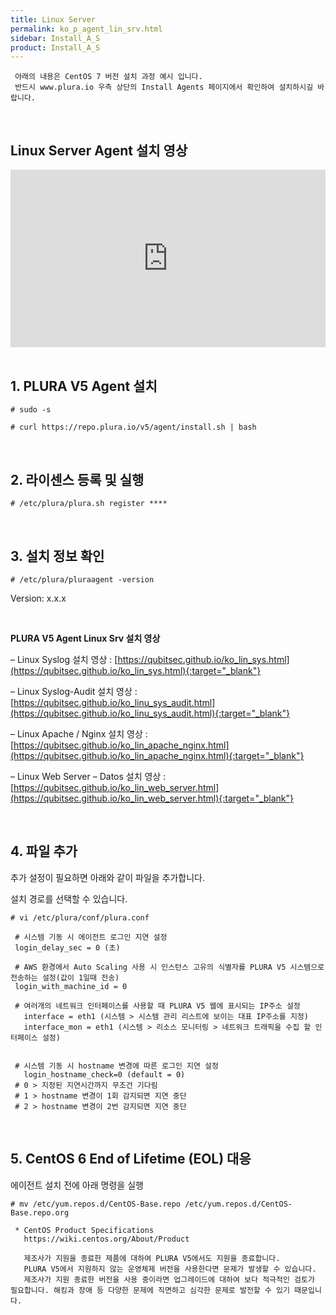 ```yaml
---
title: Linux Server
permalink: ko_p_agent_lin_srv.html
sidebar: Install_A_S
product: Install_A_S
---
```




     아래의 내용은 CentOS 7 버전 설치 과정 예시 입니다.
     반드시 www.plura.io 우측 상단의 Install Agents 페이지에서 확인하여 설치하시길 바랍니다.

<br />

## Linux Server Agent 설치 영상

<style>.embed-container { position: relative; padding-bottom: 56.25%; height: 0; overflow: hidden; max-width: 100%; } .embed-container iframe, .embed-container object, .embed-container embed { position: absolute; top: 0; left: 0; width: 100%; height: 100%; }</style><div class='embed-container'><iframe src='https://www.youtube.com/embed/TW7_NF1gF9g' frameborder='0' allowfullscreen></iframe></div>

<br />

## 1. PLURA V5 Agent 설치

`# sudo -s`

`# curl https://repo.plura.io/v5/agent/install.sh | bash`

<br />

## 2. 라이센스 등록 및 실행

`# /etc/plura/plura.sh register ****`

<br />

## 3. 설치 정보 확인

`# /etc/plura/pluraagent -version`

Version: x.x.x

<br />

__PLURA V5 Agent Linux Srv 설치 영상__

– Linux Syslog 설치 영상 : [https://qubitsec.github.io/ko_lin_sys.html](https://qubitsec.github.io/ko_lin_sys.html){:target="_blank"}

– Linux Syslog-Audit 설치 영상 : [https://qubitsec.github.io/ko_linu_sys_audit.html](https://qubitsec.github.io/ko_linu_sys_audit.html){:target="_blank"}

– Linux Apache / Nginx 설치 영상 : [https://qubitsec.github.io/ko_lin_apache_nginx.html](https://qubitsec.github.io/ko_lin_apache_nginx.html){:target="_blank"}

– Linux Web Server – Datos 설치 영상 : [https://qubitsec.github.io/ko_lin_web_server.html](https://qubitsec.github.io/ko_lin_web_server.html){:target="_blank"}

<br />

## 4. 파일 추가

추가 설정이 필요하면 아래와 같이 파일을 추가합니다.

설치 경로를 선택할 수 있습니다.

`# vi /etc/plura/conf/plura.conf`

     # 시스템 기동 시 에이전트 로그인 지연 설정
     login_delay_sec = 0 (초)

     # AWS 환경에서 Auto Scaling 사용 시 인스턴스 고유의 식별자를 PLURA V5 시스템으로 전송하는 설정(값이 1일때 전송)
     login_with_machine_id = 0

     # 여러개의 네트워크 인터페이스를 사용할 때 PLURA V5 웹에 표시되는 IP주소 설정
       interface = eth1 (시스템 > 시스템 관리 리스트에 보이는 대표 IP주소를 지정)
       interface_mon = eth1 (시스템 > 리소스 모니터링 > 네트워크 트래픽을 수집 할 인터페이스 설정)


     # 시스템 기동 시 hostname 변경에 따른 로그인 지연 설정
       login_hostname_check=0 (default = 0)
     # 0 > 지정된 지연시간까지 무조건 기다림
     # 1 > hostname 변경이 1회 감지되면 지연 중단
     # 2 > hostname 변경이 2번 감지되면 지연 중단

<br />

## 5. CentOS 6 End of Lifetime (EOL) 대응

에이전트 설치 전에 아래 명령을 실행


`# mv /etc/yum.repos.d/CentOS-Base.repo /etc/yum.repos.d/CentOS-Base.repo.org`

     * CentOS Product Specifications
       https://wiki.centos.org/About/Product

       제조사가 지원을 종료한 제품에 대하여 PLURA V5에서도 지원을 종료합니다.
       PLURA V5에서 지원하지 않는 운영체제 버전을 사용한다면 문제가 발생할 수 있습니다.
       제조사가 지원 종료한 버전을 사용 중이라면 업그레이드에 대하여 보다 적극적인 검토가 필요합니다. 해킹과 장애 등 다양한 문제에 직면하고 심각한 문제로 발전할 수 있기 때문입니다.
